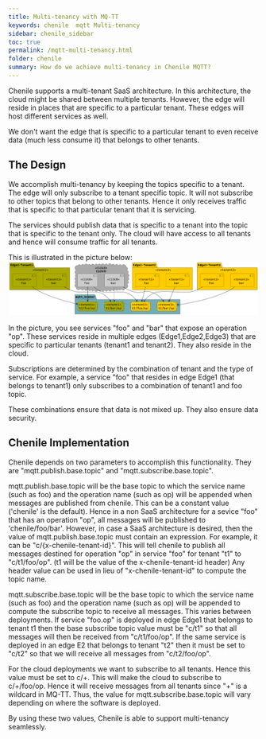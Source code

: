 ```yaml
---
title: Multi-tenancy with MQ-TT
keywords: chenile  mqtt Multi-tenancy
sidebar: chenile_sidebar
toc: true
permalink: /mqtt-multi-tenancy.html
folder: chenile
summary: How do we achieve multi-tenancy in Chenile MQTT?
---
```

Chenile supports a multi-tenant SaaS architecture. In this architecture, the cloud might be shared between multiple tenants. However, the edge will reside in places that are specific to a particular tenant. These edges will host different services as well. 

We don't want the edge that is specific to a particular tenant to even receive data (much less consume it) that belongs to other tenants. 

## The Design
We accomplish multi-tenancy by keeping the topics specific to a tenant. The edge will only subscribe to a tenant specific topic. It will not subscribe to other topics that belong to other tenants. Hence it only receives traffic that is specific to that particular tenant that it is servicing. 

The services should publish data that is specific to a tenant into the topic that is specific to the tenant only. The cloud will have access to all tenants and hence will consume traffic for all tenants. 

This is illustrated in the picture below:
[![MQTT Multi Tenancy](/images/chenile/mqtt-multi-tenancy.png)](/images/chenile/mqtt-multi-tenancy.png)

In the picture, you see services "foo" and "bar" that expose an operation "op". These services reside in multiple edges (Edge1,Edge2,Edge3) that are specific to particular tenants (tenant1 and tenant2). They also reside in the cloud. 

Subscriptions are determined by the combination of tenant and the type of service. For example, a service "foo" that resides in edge Edge1 (that belongs to tenant1) only subscribes to a combination of tenant1 and foo topic. 

These combinations ensure that data is not mixed up. They also ensure data security.

## Chenile Implementation
Chenile depends on two parameters to accomplish this functionality. They are "mqtt.publish.base.topic" and "mqtt.subscribe.base.topic". 

mqtt.publish.base.topic will be the base topic to which the service name (such as foo) and the operation name (such as op) will be appended when messages are published from chenile. This can be a constant value ('chenile' is the default). Hence in a non SaaS architecture for a sevice "foo" that has an operation "op", all messages will be published to 'chenile/foo/bar'. However, in case a SaaS architecture is desired, then the value of mqtt.publish.base.topic must contain an expression. For example, it can be "c/{x-chenile-tenant-id}". This will tell chenile to publish all messages destined for operation "op" in service "foo" for tenant "t1" to "c/t1/foo/op". (t1 will be the value of the x-chenile-tenant-id header) Any header value can be used in lieu of "x-chenile-tenant-id" to compute the topic name.

mqtt.subscribe.base.topic will be the base topic to which the service name (such as foo) and the operation name (such as op) will be appended to compute the subscribe topic to receive all messages. This varies between deployments. If service "foo.op" is deployed in edge Edge1 that belongs to tenant t1 then the base subscribe topic value must be "c/t1" so that all messages will then be received from "c/t1/foo/op". If the same service is deployed in an edge E2 that belongs to tenant "t2" then it must be set to "c/t2" so that we will receive all messages from "c/t2/foo/op". 

For the cloud deployments we want to subscribe to all tenants. Hence this value must be set to c/+. 
This will make the cloud to subscribe to c/+/foo/op. Hence it will receive messages from all tenants since "+" is a wildcard in MQ-TT. Thus, the value for mqtt.subscribe.base.topic will vary depending on where the software is deployed. 

By using these two values, Chenile is able to support multi-tenancy seamlessly.

